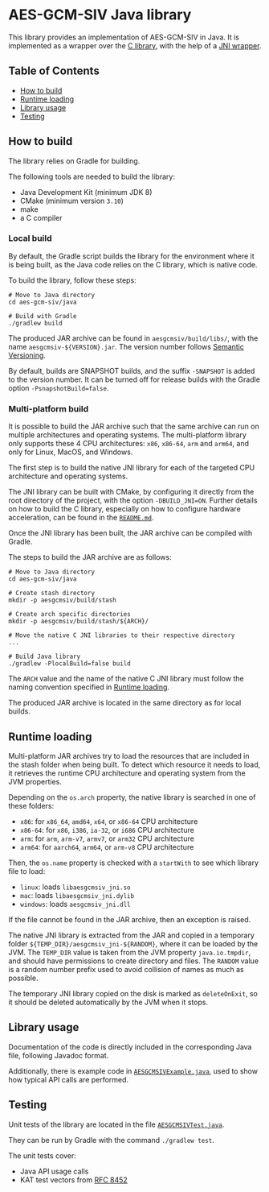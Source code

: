 # AES-GCM-SIV Java library

This library provides an implementation of AES-GCM-SIV in Java.
It is implemented as a wrapper over the [C library](../lib), with the help of a [JNI wrapper](../jni).

## Table of Contents

- [How to build](#how-to-build)
- [Runtime loading](#runtime-loading)
- [Library usage](#library-usage)
- [Testing](#testing)

## How to build

The library relies on Gradle for building.

The following tools are needed to build the library:
- Java Development Kit (minimum JDK 8)
- CMake (minimum version `3.10`)
- make
- a C compiler

### Local build

By default, the Gradle script builds the library for the environment where it is being built, as the Java code relies on the C library, which is native code.

To build the library, follow these steps:
```shell
# Move to Java directory
cd aes-gcm-siv/java

# Build with Gradle
./gradlew build
```

The produced JAR archive can be found in `aesgcmsiv/build/libs/`, with the name `aesgcmsiv-${VERSION}.jar`.
The version number follows [Semantic Versioning](https://semver.org/).

By default, builds are SNAPSHOT builds, and the suffix `-SNAPSHOT` is added to the version number.
It can be turned off for release builds with the Gradle option `-PsnapshotBuild=false`.

### Multi-platform build

It is possible to build the JAR archive such that the same archive can run on multiple architectures and operating systems.
The multi-platform library only supports these 4 CPU architectures: `x86`, `x86-64`, `arm` and `arm64`, and only for Linux, MacOS, and Windows.

The first step is to build the native JNI library for each of the targeted CPU architecture and operating systems.

The JNI library can be built with CMake, by configuring it directly from the root directory of the project, with the option `-DBUILD_JNI=ON`.
Further details on how to build the C library, especially on how to configure hardware acceleration, can be found in the [`README.md`](../lib/README.md).

Once the JNI library has been built, the JAR archive can be compiled with Gradle.

The steps to build the JAR archive are as follows:
```shell
# Move to Java directory
cd aes-gcm-siv/java

# Create stash directory
mkdir -p aesgcmsiv/build/stash

# Create arch specific directories
mkdir -p aesgcmsiv/build/stash/${ARCH}/

# Move the native C JNI libraries to their respective directory
...

# Build Java library
./gradlew -PlocalBuild=false build
```

The `ARCH` value and the name of the native C JNI library must follow the naming convention specified in [Runtime loading](#runtime-loading).

The produced JAR archive is located in the same directory as for local builds.

## Runtime loading

Multi-platform JAR archives try to load the resources that are included in the stash folder when being built.
To detect which resource it needs to load, it retrieves the runtime CPU architecture and operating system from the JVM properties.

Depending on the `os.arch` property, the native library is searched in one of these folders:
- `x86`: for `x86_64`, `amd64`, `x64`, or `x86-64` CPU architecture
- `x86-64`: for `x86`, `i386`, `ia-32`, or `i686` CPU architecture
- `arm`: for `arm`, `arm-v7`, `armv7`, or `arm32` CPU architecture
- `arm64`: for `aarch64`, `arm64`, or `arm-v8` CPU architecture

Then, the `os.name` property is checked with a `startWith` to see which library file to load:
- `linux`: loads `libaesgcmsiv_jni.so`
- `mac`: loads `libaesgcmsiv_jni.dylib`
- `windows`: loads `aesgcmsiv_jni.dll`

If the file cannot be found in the JAR archive, then an exception is raised.

The native JNI library is extracted from the JAR and copied in a temporary folder `${TEMP_DIR}/aesgcmsiv_jni-${RANDOM}`, where it can be loaded by the JVM.
The `TEMP_DIR` value is taken from the JVM property `java.io.tmpdir`, and should have permissions to create directory and files.
The `RANDOM` value is a random number prefix used to avoid collision of names as much as possible.

The temporary JNI library copied on the disk is marked as `deleteOnExit`, so it should be deleted automatically by the JVM when it stops.

## Library usage

Documentation of the code is directly included in the corresponding Java file, following Javadoc format.

Additionally, there is example code in [`AESGCMSIVExample.java`](./aesgcmsiv/src/test/java/com/linecorp/aesgcmsiv/AESGCMSIVExample.java), used to show how typical API calls are performed.

## Testing

Unit tests of the library are located in the file [`AESGCMSIVTest.java`](./aesgcmsiv/src/test/java/com/linecorp/aesgcmsiv/AESGCMSIVTest.java).

They can be run by Gradle with the command `./gradlew test`.

The unit tests cover:
- Java API usage calls
- KAT test vectors from [RFC 8452](https://www.rfc-editor.org/rfc/rfc8452)
